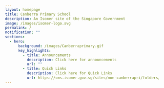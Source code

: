 ```yaml
---
layout: homepage
title: Canberra Primary School
description: An Isomer site of the Singapore Government
image: /images/isomer-logo.svg
permalink: /
notification: ""
sections:
  - hero:
      background: /images/Canberraprimary.gif
      key_highlights:
        - title: Announcements
          description: Click here for announcements
          url: ""
        - title: Quick Links
          description: Click here for Quick Links
          url: https://cms.isomer.gov.sg/sites/moe-canberrapri/folders/quick-links
---
```

